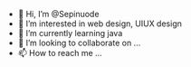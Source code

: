- 👋 Hi, I’m @Sepinuode
- 👀 I’m interested in web design, UIUX design 
- 🌱 I’m currently learning java
- 💞️ I’m looking to collaborate on ...
- 📫 How to reach me ...

<!---
Sepinuode/Sepinuode is a ✨ special ✨ repository because its `README.md` (this file) appears on your GitHub profile.
You can click the Preview link to take a look at your changes.
--->

